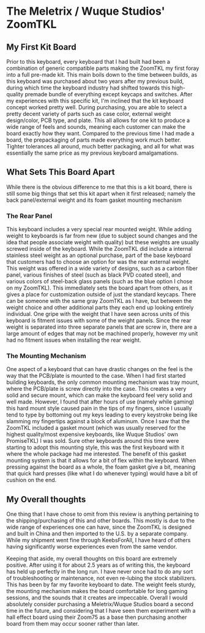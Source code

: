 # The Meletrix / Wuque Studios' ZoomTKL
## My First Kit Board
Prior to this keyboard, every keyboard that I had built had been a combination of generic compatible parts making the ZoomTKL my first foray into a full pre-made kit. This main boils down to the time between builds, as this keyboard was purchased about two years after my previous build, during which time the keyboard industry had shifted towards this high-quality premade bundle of everything except keycaps and switches. After my experiences with this specific kit, I'm inclined that the kit keyboard concept worked pretty well. During purchasing, you are able to select a pretty decent variety of parts such as case color, external weight design/color, PCB type, and plate. This all allows for one kit to produce a wide range of feels and sounds, meaning each customer can make the board exactly how they want. Compared to the previous time I had made a board, the prepackaging of parts made everything work much better. Tighter tolerances all around, much better packaging, and all for what was essentially the same price as my previous keyboard amalgamations.

## What Sets This Board Apart
While there is the obvious difference to me that this is a kit board, there is still some big things that set this kit apart when it first released; namely the back panel/external weight and its foam gasket mounting mechanism

### The Rear Panel
This keyboard includes a very special rear mounted weight. While adding weight to keyboards is far from new (due to subject sound changes and the idea that people associate weight with quality) but these weights are usually screwed inside of the keyboard. While the ZoomTKL did include a internal stainless steel weight as an optional purchase, part of the base keyboard that customers had to choose an option for was the rear external weight. This weight was offered in a wide variety of designs, such as a carbon fiber panel, various finishes of steel (such as black PVD coated steel), and various colors of steel-back glass panels (such as the blue option I chose on my ZoomTKL). This immediately sets the board apart from others, as it gives a place for customization outside of just the standard keycaps. There can be someone with the same gray ZoomTKL as I have, but between the weight choice and other additional parts they each end up looking entirely individual. One gripe with the weight that I have seen across units of this keyboard is fitment issues with some of the weight panels. Since the rear weight is separated into three separate panels that are screw in, there are a large amount of edges that may not be machined properly, however my unit had no fitment issues when installing the rear weight.

### The Mounting Mechanism
One aspect of a keyboard that can have drastic changes on the feel is the way that the PCB/plate is mounted to the case. When I had first started building keyboards, the only common mounting mechanism was tray mount, where the PCB/plate is screw directly into the case. This creates a very solid and secure mount, which can make the keyboard feel very solid and well made. However, I found that after hours of use (namely while gaming) this hard mount style caused pain in the tips of my fingers, since I usually tend to type by bottoming out my keys leading to every keystroke being like slamming my fingertips against a block of aluminum. Once I saw that the ZoomTKL included a gasket mount (which was usually reserved for the highest quality/most expensive keyboards, like Wuque Studios' own PromiseTKL) I was sold. Sure other keyboards around this time were starting to adopt this mounting style, this was the first keyboard with it where the whole package had me interested. The benefit of this gasket mounting system is that it allows for a bit of flex within the keyboard. When pressing against the board as a whole, the foam gasket give a bit, meaning that quick hard presses (like what I do whenever typing) would have a bit of cushion on the end.

## My Overall thoughts
One thing that I have chose to omit from this review is anything pertaining to the shipping/purchasing of this and other boards. This mostly is due to the wide range of experiences one can have, since the ZoomTKL is designed and built in China and then imported to the U.S. by a separate company. While my shipment went fine through KeebsForAll, I have heard of others having significantly worse experiences even from the same vendor.

Keeping that aside, my overall thoughts on this board are extremely positive. After using it for about 2.5 years as of writing this, the keyboard has held up perfectly in the long run. I have never once had to do any sort of troubleshooting or maintenance, not even re-lubing the stock stabilizers. This has been by far my favorite keyboard to date. The weight feels sturdy, the mounting mechanism makes the board comfortable for long gaming sessions, and the sounds that it creates are impeccable. Overall I would absolutely consider purchasing a Meletrix/Wuque Studios board a second time in the future, and considering that I have seen them experiment with a hall effect board using their Zoom75 as a base then purchasing another board from them may occur sooner rather than later.